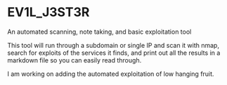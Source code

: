 # EV1L_J3ST3R
An automated scanning, note taking, and basic exploitation tool

This tool will run through a subdomain or single IP and scan it with nmap, search for exploits of the services it finds, and print out all the results in a markdown file so you can easily read through.

I am working on adding the automated exploitation of low hanging fruit.
